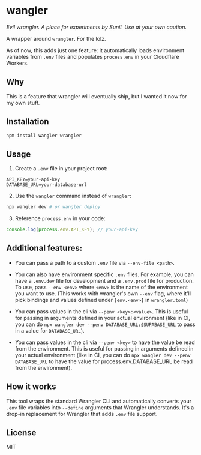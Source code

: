 # wangler

_Evil wrangler. A place for experiments by Sunil. Use at your own caution._

A wrapper around `wrangler`. For the lolz.

As of now, this adds just one feature: it automatically loads environment variables from `.env` files and populates `process.env` in your Cloudflare Workers.

## Why

This is a feature that wrangler will eventually ship, but I wanted it now for my own stuff.

## Installation

```bash
npm install wangler wrangler
```

## Usage

1. Create a `.env` file in your project root:

```env
API_KEY=your-api-key
DATABASE_URL=your-database-url
```

2. Use the `wangler` command instead of `wrangler`:

```bash
npx wangler dev # or wangler deploy
```

3. Reference `process.env` in your code:

```js
console.log(process.env.API_KEY); // your-api-key
```

## Additional features:

- You can pass a path to a custom `.env` file via `--env-file <path>`.

- You can also have environment specific `.env` files. For example, you can have a `.env.dev` file for development and a `.env.prod` file for production. To use, pass `--env <env>` where `<env>` is the name of the environment you want to use. (This works with wrangler's own `--env` flag, where it'll pick bindings and values defined under `[env.<env>]` in `wrangler.toml`)

- You can pass values in the cli via `--penv <key>:<value>`. This is useful for passing in arguments defined in your actual environment (like in CI, you can do `npx wangler dev --penv DATABASE_URL:$SUPABASE_URL` to pass in a value for `DATABASE_URL`).

- You can pass values in the cli via `--penv <key>` to have the value be read from the environment. This is useful for passing in arguments defined in your actual environment (like in CI, you can do `npx wangler dev --penv DATABASE_URL` to have the value for process.env.DATABASE_URL be read from the environment).

## How it works

This tool wraps the standard Wrangler CLI and automatically converts your `.env` file variables into `--define` arguments that Wrangler understands. It's a drop-in replacement for Wrangler that adds `.env` file support.

## License

MIT

